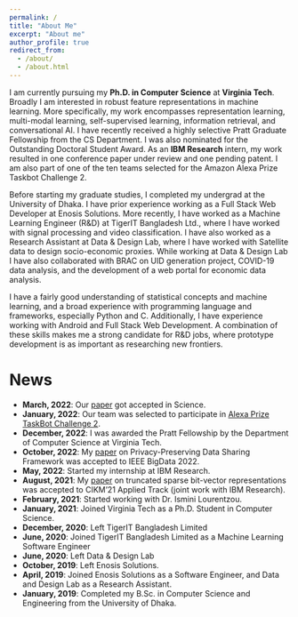 ```yaml
---
permalink: /
title: "About Me"
excerpt: "About me"
author_profile: true
redirect_from: 
  - /about/
  - /about.html
---
```


I am currently pursuing my **Ph.D. in Computer Science** at **Virginia Tech**. Broadly I am interested in robust feature representations in machine learning. More specifically, my work encompasses representation learning, multi-modal learning, self-supervised learning, information retrieval, and conversational AI. I have recently received a highly selective Pratt Graduate Fellowship from the CS Department. I was also nominated for the Outstanding Doctoral Student Award. As an **IBM Research** intern, my work resulted in one conference paper under review and one pending patent. I am also part of one of the ten teams selected for the Amazon Alexa Prize Taskbot Challenge 2.  

Before starting my graduate studies, I completed my undergrad at the University of Dhaka. I have prior experience working as a Full Stack Web Developer at Enosis Solutions. More recently, I have worked as a Machine Learning Engineer (R&D) at TigerIT Bangladesh Ltd., where I have worked with signal processing and video classification. I have also worked as a Research Assistant at Data & Design Lab, where I have worked with Satellite data to design socio-economic proxies. While working at Data & Design Lab I have also collaborated with BRAC on UID generation project, COVID-19 data analysis, and the development of a web portal for economic data analysis.

I have a fairly good understanding of statistical concepts and machine learning, and a broad experience with programming language and frameworks, especially Python and C. Additionally, I have experience working with Android and Full Stack Web Development. A combination of these skills makes me a strong candidate for R&D jobs, where prototype development is as important as researching new frontiers.

News
======
- **March, 2022**: Our [paper](https://www.science.org/doi/abs/10.1126/science.ade2420) got accepted in Science.
- **January, 2022**: Our team was selected to participate in [Alexa Prize TaskBot Challenge 2](https://www.amazon.science/alexa-prize/taskbot-challenge/ten-university-teams-selected-for-alexa-prize-taskbot-challenge-2).
- **December, 2022**: I was awarded the Pratt Fellowship by the Department of Computer Science at Virginia Tech.
- **October, 2022**: My [paper](https://ieeexplore.ieee.org/abstract/document/10020861) on Privacy-Preserving Data Sharing Framework was accepted to IEEE BigData 2022.
- **May, 2022**: Started my internship at IBM Research.
- **August, 2021**: My [paper](https://dl.acm.org/doi/abs/10.1145/3459637.3481950) on truncated sparse bit-vector representations was accepted to CIKM’21 Applied Track (joint work with IBM Research).
- **February, 2021**: Started working with Dr. Ismini Lourentzou.
- **January, 2021**: Joined Virginia Tech as a Ph.D. Student in Computer Science.
- **December, 2020**: Left TigerIT Bangladesh Limited
- **June, 2020**: Joined TigerIT Bangladesh Limited as a Machine Learning Software Engineer
- **June, 2020**: Left Data & Design Lab
- **October, 2019**: Left Enosis Solutions.
- **April, 2019**: Joined Enosis Solutions as a Software Engineer, and Data and Design Lab as a Research Assistant.
- **January, 2019**: Completed my B.Sc. in Computer Science and Engineering from the University of Dhaka.
